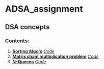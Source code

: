 # ADSA_assignment
 
## DSA concepts


### Contents:
1. [**Sorting Algo's**](https://www.geeksforgeeks.org/sorting-algorithms/) [*Code*](Assign1.py)
2. [**Matrix chain multiplication problem**](https://www.geeksforgeeks.org/matrix-chain-multiplication-dp-8/) [*Code*](Assign2.py)
3. [**N-Queens**](https://www.geeksforgeeks.org/python-program-for-n-queen-problem-backtracking-3/) [*Code*](Assign3.py)
